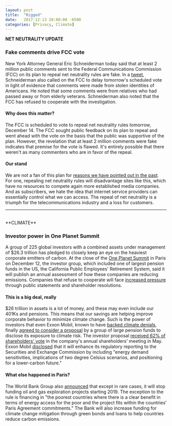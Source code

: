 ```yaml
---
layout: post
title:  "Rigged"
date:   2017-12-13 20:00:00 -0500
categories: [Privacy, Climate]
---
```


**NET NEUTRALITY UPDATE**

### Fake comments drive FCC vote

New York Attorney General Eric Schneiderman today said that at least 2 million public comments sent to the Federal Communications Commission (FCC) on its plan to repeal net neutrality rules are fake. In a [tweet](https://twitter.com/AGSchneiderman/status/941025240129441792), Schneiderman also called on the FCC to delay tomorrow's scheduled vote in light of evidence that comments were made from stolen identities of Americans. He noted that some comments were from relatives who had passed away or from elderly veterans. Schneiderman also noted that the FCC has refused to cooperate with the investigation.

#### Why does this matter?

The FCC is scheduled to vote to repeal net neutrality rules tomorrow, December 14. The FCC sought public feedback on its plan to repeal and went ahead with the vote on the basis that the public was supportive of the plan. However, the revelation that at least 2 million comments were fake indicates that premise for the vote is flawed. It's entirely possible that there weren't as many commenters who are in favor of the repeal.

#### Our stand

We are not a fan of this plan for [reasons we have pointed out in the past](http://www.sustainabilitymatters.info/privacy/csr/2017/11/21/throttled.html). For one, repealing net neutrality rules will disadvantage sites like this, which have no resources to compete again more established media companies. And as subscribers, we hate the idea that internet service providers can essentially control what we can access. The repeal of net neutrality is a triumph for the telecommunications industry and a loss for customers.

<hr />
<br />
**CLIMATE**

### Investor power in One Planet Summit

A group of 225 global investors with a combined assets under management of $26.3 trillion has pledged to closely keep an eye on the heaviest corporate emitters of carbon. At the close of the [One Planet Summit](https://www.oneplanetsummit.fr/en/) in Paris on December 12, the investor group, which included one of largest pension funds in the US, the California Public Employees' Retirement System, said it will publish an annual assessment of how these companies are reducing emissions. Companies that refuse to cooperate will face [increased pressure](https://af.reuters.com/article/africaTech/idAFL8N1OC3SM) through public statements and shareholder resolutions.  

#### This is a big deal, really

$26 trillion in assets is a lot of money, and these may even include our 401Ks and pensions. This means that our savings are helping improve corporate behavior to minimize climate change. Such is the power of investors that even Exxon Mobil, known to have [backed climate denials](https://www.nytimes.com/2017/08/23/climate/exxon-global-warming-science-study.html?_r=0), finally [agreed to consider a proposal](http://www.pionline.com/article/20171212/ONLINE/171219920/exxon-mobil-agrees-to-disclose-climate-change-risk-on-company) by a group of large pension funds to disclose its exposure to climate risk. The investor proposal [received 62% of shareholders' vote](https://insideclimatenews.org/news/12122017/exxon-climate-risk-disclosure-sec-shareholder-investigation-pressure) in the company's annual shareholders' meeting in May. Exxon Mobil [disclosed](https://www.sec.gov/Archives/edgar/data/34088/000003408817000057/r8k121117.htm) that it will enhance its regulatory reporting to the Securities and Exchange Commission by including "energy demand sensitivities, implications of two degree Celsius scenarios, and positioning for a lower-carbon future."

#### What else happened in Paris?

The World Bank Group also [announced](http://www.worldbank.org/en/news/press-release/2017/12/12/world-bank-group-announcements-at-one-planet-summit) that except in rare cases, it will stop funding oil and gas exploration projects starting 2019. The exception to the rule is financing in "the poorest countries where there is a clear benefit in terms of energy access for the poor and the project fits within the countries’ Paris Agreement commitments." The Bank will also increase funding for climate change mitigation through green bonds and loans to help countries reduce carbon emissions.
